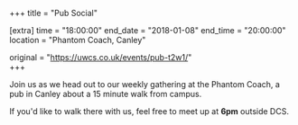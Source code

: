+++
title = "Pub Social"

[extra]
time = "18:00:00"
end_date = "2018-01-08"
end_time = "20:00:00"
location = "Phantom Coach, Canley"

original = "https://uwcs.co.uk/events/pub-t2w1/"    
+++

Join us as we head out to our weekly gathering at the Phantom Coach, a pub in Canley about a 15 minute walk from campus.

  

If you'd like to walk there with us, feel free to meet up at **6pm** outside DCS.

